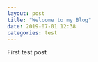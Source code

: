 ```yaml
---
layout: post
title: "Welcome to my Blog"
date: 2019-07-01 12:38
categories: test
---
```


First test post 
